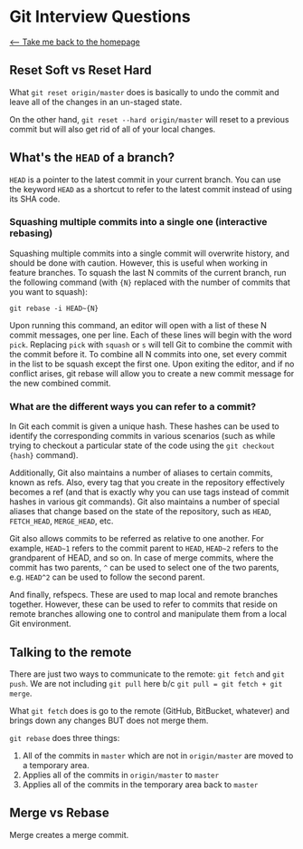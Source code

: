 # Git Interview Questions

[⟵ Take me back to the homepage](/README.md)

## Reset Soft vs Reset Hard

What `git reset origin/master` does is basically to undo the commit and leave all of the changes in an un-staged state.

On the other hand, `git reset --hard origin/master` will reset to a previous commit but will also get rid of all of your local changes.

## What's the `HEAD` of a branch?

`HEAD` is a pointer to the latest commit in your current branch. You can use the keyword `HEAD` as a shortcut to refer to the latest commit instead of using its SHA code.

### Squashing multiple commits into a single one (interactive rebasing)

Squashing multiple commits into a single commit will overwrite history, and should be done with caution. However, this is useful when working in feature branches. To squash the last N commits of the current branch, run the following command (with `{N}` replaced with the number of commits that you want to squash):

```
git rebase -i HEAD~{N}
```

Upon running this command, an editor will open with a list of these N commit messages, one per line. Each of these lines will begin with the word `pick`. Replacing `pick` with `squash` or `s` will tell Git to combine the commit with the commit before it. To combine all N commits into one, set every commit in the list to be squash except the first one. Upon exiting the editor, and if no conflict arises, git rebase will allow you to create a new commit message for the new combined commit.

### What are the different ways you can refer to a commit?

In Git each commit is given a unique hash. These hashes can be used to identify the corresponding commits in various scenarios (such as while trying to checkout a particular state of the code using the `git checkout {hash}` command).

Additionally, Git also maintains a number of aliases to certain commits, known as refs. Also, every tag that you create in the repository effectively becomes a ref (and that is exactly why you can use tags instead of commit hashes in various git commands). Git also maintains a number of special aliases that change based on the state of the repository, such as `HEAD`, `FETCH_HEAD`, `MERGE_HEAD`, etc.

Git also allows commits to be referred as relative to one another. For example, `HEAD~1` refers to the commit parent to `HEAD`, `HEAD~2` refers to the grandparent of HEAD, and so on. In case of merge commits, where the commit has two parents, `^` can be used to select one of the two parents, e.g. `HEAD^2` can be used to follow the second parent.

And finally, refspecs. These are used to map local and remote branches together. However, these can be used to refer to commits that reside on remote branches allowing one to control and manipulate them from a local Git environment.

## Talking to the remote

There are just two ways to communicate to the remote: `git fetch` and `git push`. We are not including `git pull` here b/c `git pull = git fetch + git merge`.

What `git fetch` does is go to the remote (GitHub, BitBucket, whatever) and brings down any changes BUT does not merge them.

`git rebase` does three things:

1. All of the commits in `master` which are not in `origin/master` are moved to a temporary area.
2. Applies all of the commits in `origin/master` to `master`
3. Applies all of the commits in the temporary area back to `master`

## Merge vs Rebase

Merge creates a merge commit.
